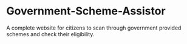 # Government-Scheme-Assistor
A complete website for citizens to scan through government provided schemes and check their eligibility.
